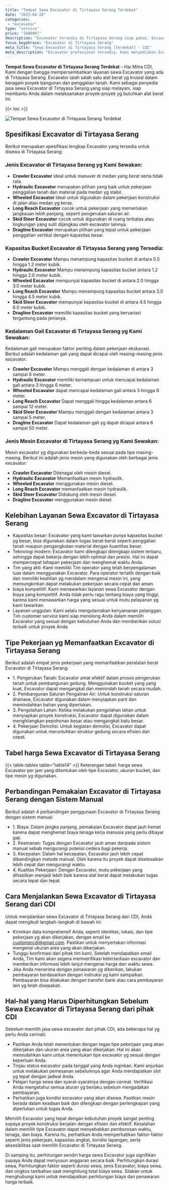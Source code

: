 ```yaml
---
title: "Tempat Sewa Excavator di Tirtayasa Serang Terdekat"
date: "2023-04-28"
categories:
 - "excavator"
type: "service"
price: "[60000]"
description: "Excavator tersedia di Tirtayasa Serang siap pakai. Excavator menjadi pilihan utama kontraktor untuk menunjang kelancaran pekerjaan. Dapatkan informasi detail."
focus_keyphrase: "Excavator di Tirtayasa Serang"
meta_title: "Sewa Excavator di Tirtayasa Serang [Terdekat] - CDI"
meta_description: "Excavator profesional tersedia. Kami menyediakan Excavator berkualitas untuk menyelesaikan pekerjaan. Harga kompetitif tersedia."
---
```


**Tempat Sewa Excavator di Tirtayasa Serang Terdekat** – Hai Mitra CDI, Kami dengan bangga mempersembahkan layanan sewa Excavator yang ada di Tirtayasa Serang. Excavator ialah salah satu alat berat yg krusial dalam beragam proyek bangunan dan penggalian tanah. Kami sebagai penyedia jasa sewa Excavator di Tirtayasa Serang yang siap melayani, siap membantu Anda dalam melaksanakan proyek-proyek yg butuhkan alat berat ini.

{{< toc >}}

![Tempat Sewa Excavator di Tirtayasa Serang Terdekat](/images/excavator/excavator-19.jpg)

## Spesifikasi Excavator di Tirtayasa Serang

Berikut merupakan spesifikasi lengkap Excavator yang tersedia untuk disewa di Tirtayasa Serang:

### Jenis Excavator di Tirtayasa Serang yg Kami Sewakan:

*   **Crawler Excavator** Ideal untuk manuver di medan yang berat serta tidak rata.
*   **Hydraulic Excavator** merupakan pilihan yang baik untuk pekerjaan penggalian tanah dan material pada medan yg stabil.
*   **Wheeled Excavator** Ideal untuk digunakan dalam pekerjaan konstruksi di jalan atau medan yg keras.
*   **Long Reach Excavator** cocok untuk pekerjaan yang memerlukan jangkauan lebih panjang, seperti pengerukan saluran air.
*   **Skid Steer Excavator** cocok untuk digunakan di ruang terbatas atau lingkungan yang sulit dijangkau oleh excavator lainnya.
*   **Dragline Excavator** merupakan pilihan yang tepat untuk pekerjaan penggalian vertikal dengan kapasitas besar.

### Kapasitas Bucket Excavator di Tirtayasa Serang yang Tersedia:

*   **Crawler Excavator** Mampu menampung kapasitas bucket di antara 0.5 hingga 1.2 meter kubik.
*   **Hydraulic Excavator** Mampu menampung kapasitas bucket antara 1.2 hingga 2.0 meter kubik.
*   **Wheeled Excavator** mempunyai kapasitas bucket di antara 2.0 hingga 3.0 meter kubik.
*   **Long Reach Excavator** Mampu menampung kapasitas bucket antara 3.0 hingga 4.5 meter kubik.
*   **Skid Steer Excavator** mempunyai kapasitas bucket di antara 4.5 hingga 6.0 meter kubik.
*   **Dragline Excavator** memiliki kapasitas bucket yang bervariasi tergantung pada jenisnya.

### Kedalaman Gali Excavator di Tirtayasa Serang yg Kami Sewakan:

Kedalaman gali merupakan faktor penting dalam pekerjaan ekskavasi. Berikut adalah kedalaman gali yang dapat dicapai oleh masing-masing jenis excavator:

*   **Crawler Excavator** Mampu menggali dengan kedalaman di antara 3 sampai 6 meter.
*   **Hydraulic Excavator** memiliki kemampuan untuk mencapai kedalaman gali antara 3 hingga 6 meter.
*   **Wheeled Excavator** dapat mencapai kedalaman gali antara 3 hingga 6 meter.
*   **Long Reach Excavator** Dapat menggali hingga kedalaman antara 6 sampai 12 meter.
*   **Skid Steer Excavator** Mampu menggali dengan kedalaman antara 3 sampai 5 meter.
*   **Dragline Excavator** Dapat kedalaman gali yg dapat dicapai antara 6 sampai 50 meter.

### Jenis Mesin Excavator di Tirtayasa Serang yg Kami Sewakan:

Mesin excavator yg digunakan berbeda-beda sesuai pada tipe masing-masing. Berikut ini adalah jenis mesin yang digunakan oleh berbagai jenis excavator:

*   **Crawler Excavator** Ditenagai oleh mesin diesel.
*   **Hydraulic Excavator** Memanfaatkan mesin hydraulik.
*   **Wheeled Excavator** menggunakan mesin diesel.
*   **Long Reach Excavator** memanfaatkan mesin hydraulik.
*   **Skid Steer Excavator** Didukung oleh mesin diesel.
*   **Dragline Excavator** menggunakan mesin diesel.

## Kelebihan Layanan Sewa Excavator di Tirtayasa Serang

*   Kapasitas besar: Excavator yang kami tawarkan punya kapasitas bucket yg besar, bisa digunakan dalam tugas berat-berat seperti penggalian tanah maupun pengangkutan material dengan kuantitas besar.
*   Teknologi modern: Excavator kami dilengkapi dilengkapi sistem terbaru, sehingga dapat bekerja dengan lebih optimal dan presisi. Hal ini dapat mempercepat tahapan pekerjaan dan menghemat waktu Anda.
*   Tim yang ahli: Kami memiliki Tim operator yang telah berpengalaman luas dalam menggunakan Excavator. Para operator terlatih dengan baik dan memiliki keahlian yg mendalam mengenai mesin ini, yang memungkinkan dapat melakukan pekerjaan secara cepat dan aman.
*   biaya kompetitif: Kami menawarkan layanan sewa Excavator dengan biaya yang kompetitif. Anda tidak perlu ragu tentang biaya yang tinggi, karena kami menawarkan harga yang sesuai untuk mutu pelayanan yg kami tawarkan.
*   Layanan unggulan: Kami selalu mengutamakan kenyamanan pelanggan. Tim customer service kami siap menolong Anda dalam memilih Excavator yang sesuai dengan kebutuhan Anda dan memberikan solusi terbaik untuk proyek Anda.

## Tipe Pekerjaan yg Memanfaatkan Excavator di Tirtayasa Serang

Berikut adalah empat jenis pekerjaan yang memanfaatkan peralatan berat Excavator di Tirtayasa Serang:

*   1\. Pengerukan Tanah: Excavator amat efektif dalam proses pengerukan tanah untuk pembangunan gedung. Menggunakan bucket yang yang kuat, Excavator dapat mengangkat dan memindah tanah secara mudah.
*   2\. Pembangunan Saluran Pengaliran Air: Untuk konstruksi saluran drainase, Excavator digunakan dalam menyiapkan parit dan memindahkan bahan yang diperlukan.
*   3\. Pengolahan Lahan: Ketika melakukan pengolahan lahan untuk menyiapkan proyek konstruksi, Excavator dapat digunakan dalam menghilangkan pepohonan besar atau mengangkat batu besar.
*   4\. Pekerjaan Demolisi: Untuk kegiatan demolisi, Excavator dapat digunakan untuk meruntuhkan struktur gedung secara efisien dan cepat.

## Tabel harga Sewa Excavator di Tirtayasa Serang

{{< table-tables table="table14" >}} Keterangan tabel: harga sewa Excavator per jam yang ditentukan oleh tipe Excavator, ukuran bucket, dan tipe mesin yg digunakan. 

## Perbandingan Pemakaian Excavator di Tirtayasa Serang dengan Sistem Manual

Berikut adalah 4 perbandingan penggunaan Excavator di Tirtayasa Serang dengan sistem manual:

*   1\. Biaya: Dalam jangka panjang, pemakaian Excavator dapat jauh hemat karena dapat menghemat biaya tenaga kerja manusia yang perlu dibayar gaji.
*   2\. Keamanan: Tugas dengan Excavator jauh aman daripada sistem manual sebab mengurangi potensi cedera bagi pekerja.
*   3\. Kecepatan: Dalam hal kecepatan, Excavator jauh lebih cepat dibandingkan metode manual. Oleh karena itu proyek dapat diselesaikan lebih cepat dan mengurangi waktu.
*   4\. Kualitas Pekerjaan: Dengan Excavator, mutu pekerjaan yang dihasilkan menjadi lebih baik karena alat berat dapat melakukan tugas secara tepat dan tepat.

## Cara Menjalankan Sewa Excavator di Tirtayasa Serang dari CDI

Untuk menjalankan sewa Excavator di Tirtayasa Serang dari CDI, Anda dapat mengikuti langkah-langkah di bawah ini:

*   Kirimkan data komprehensif Anda, seperti identitas, lokasi, dan tipe pekerjaan yg akan dikerjakan, dengan email ke customercdi@gmail.com. Pastikan untuk menyertakan informasi mengenai ukuran area yang akan dikerjakan.
*   Tunggu konfirmasi dari pihak tim kami. Setelah mendapatkan email Anda, Tim kami akan segera memverifikasi ketersediaan excavator dan memberikan informasi lebih lanjut mengenai harga dan waktu sewa.
*   Jika Anda menerima dengan penawaran yg diberikan, lakukan pembayaran berdasarkan dengan instruksi yg kami sampaikan. Pembayaran bisa dilakukan dengan transfer bank atau cara pembayaran lain yg telah disepakati.

## Hal-hal yang Harus Diperhitungkan Sebelum Sewa Excavator di Tirtayasa Serang dari pihak CDI

Sebelum memilih jasa sewa excavator dari pihak CDI, ada beberapa hal yg perlu Anda cermati:

*   Pastikan Anda telah menentukan dengan tegas tipe pekerjaan yang akan dikerjakan dan ukuran area yang akan dikerjakan. Hal ini akan memudahkan kami untuk menentukan tipe excavator yg sesuai dengan keperluan Anda.
*   Tinjau status excavator pada tanggal yang Anda inginkan. Kami anjurkan untuk melakukan pemesanan sebelumnya agar Anda mendapatkan slot yg tepat dengan jadwal Anda.
*   Pelajari harga sewa dan syarat-syaratnya dengan cermat. Verifikasi Anda mengetahui semua aturan yg berlaku sebelum mengadakan pembayaran.
*   Perhatikan juga kondisi excavator yang akan disewa. Pastikan mesin berada dalam keadaan baik dan dilengkapi dengan perlengkapan yang diperlukan untuk tugas Anda.

Memilih Excavator yang tepat dengan kebutuhan proyek sangat penting supaya proyek konstruksi berjalan dengan efisien dan efektif. Kesalahan dalam memilih tipe Excavator dapat menyebabkan pemborosan waktu, tenaga, dan biaya. Karena itu, perhatikan Anda memperhatikan faktor-faktor seperti jenis pekerjaan, kapasitas angkat, kondisi lapangan, serta aksesibilitas saat memilih Excavator di Tirtayasa Serang.

Di samping itu, perhitungan sendiri harga sewa Excavator juga signifikan supaya Anda dapat menyusun anggaran secara baik. Perhitungkan durasi sewa, Perhitungkan faktor seperti durasi sewa, jenis Excavator, biaya sewa, dan ongkos tambahan saat menghitung total biaya sewa. Silakan untuk menghubungi kami untuk mendapatkan perhitungan biaya dan penawaran harga terbaik.